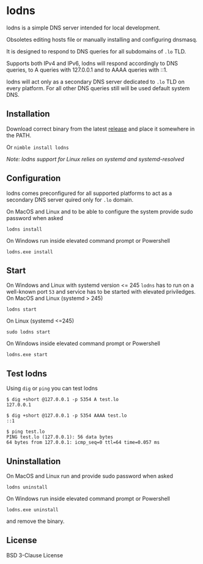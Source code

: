 # lodns
lodns is a simple DNS server intended for local development.

Obsoletes editing hosts file or manually installing and configuring dnsmasq.

It is designed to respond to DNS queries for all subdomains of `.lo` TLD.

Supports both IPv4 and IPv6, lodns will respond accordingly to DNS queries, to A queries with 127.0.0.1 and to AAAA queries with ::1.

lodns will act only as a secondary DNS server dedicated to `.lo` TLD on every platform. For all other DNS queries still will be used default system DNS.

## Installation
Download correct binary from the latest [release](https://github.com/vandot/lodns/releases) and place it somewhere in the PATH.

Or `nimble install lodns`

*Note: lodns support for Linux relies on systemd and systemd-resolved*

## Configuration
lodns comes preconfigured for all supported platforms to act as a secondary DNS server quired only for `.lo` domain.

On MacOS and Linux and to be able to configure the system provide sudo password when asked 
```
lodns install
```
On Windows run inside elevated command prompt or Powershell
```
lodns.exe install
```

## Start
On Windows and Linux with systemd version <= 245 `lodns` has to run on a well-known port `53` and service has to be started with elevated priviledges.
On MacOS and Linux (systemd > 245)
```
lodns start
```
On Linux (systemd <=245)
```
sudo lodns start
```
On Windows inside elevated command prompt or Powershell
```
lodns.exe start
```

## Test lodns
Using `dig` or `ping` you can test lodns
```
$ dig +short @127.0.0.1 -p 5354 A test.lo
127.0.0.1

$ dig +short @127.0.0.1 -p 5354 AAAA test.lo
::1

$ ping test.lo
PING test.lo (127.0.0.1): 56 data bytes
64 bytes from 127.0.0.1: icmp_seq=0 ttl=64 time=0.057 ms
```

## Uninstallation
On MacOS and Linux run and provide sudo password when asked
```
lodns uninstall
```
On Windows run inside elevated command prompt or Powershell
```
lodns.exe uninstall
```
and remove the binary.

## License

BSD 3-Clause License
